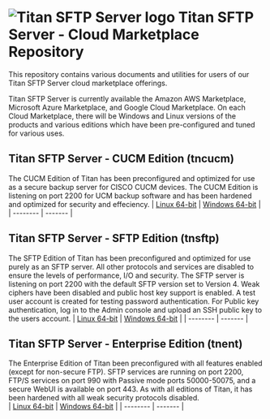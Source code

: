 # <img src="https://srtcdnstorage.blob.core.windows.net/software/nextgen/titansftp/titansftp48.png" alt="Titan SFTP Server logo"> Titan SFTP Server - Cloud Marketplace Repository</img>

This repository contains various documents and utilities for users of our Titan SFTP Server cloud marketplace offerings. 

Titan SFTP Server is currently available the Amazon AWS Marketplace, Microsoft Azure Marketplace, and Google Cloud Marketplace. On
each Cloud Marketplace, there will be Windows and Linux versions of the products and various editions which have been pre-configured
and tuned for various uses.

## Titan SFTP Server - CUCM Edition (tncucm)

The CUCM Edition of Titan has been preconfigured and optimized for use as a secure backup server for CISCO CUCM devices. The CUCM
Edition is listening on port 2200 for UCM backup software and has been hardened and optimized for security and effeciency.
| [Linux 64-bit](https://github.com/southrivertech/titanftp.pub/tree/main/cloud-marketplace/linux-x64/tncucm) | [Windows 64-bit](https://github.com/southrivertech/titanftp.pub/tree/main/cloud-marketplace/win-x64/tncucm) |
| -------- | ------- |



## Titan SFTP Server - SFTP Edition (tnsftp)

The SFTP Edition of Titan has been preconfigured and optimized for use purely as an SFTP server. All other protocols and services are 
disabled to ensure the levels of performance, I/O and security. The SFTP server is listening on port 2200 with the default SFTP
version set to Version 4. Weak ciphers have been disabled and public host key support is enabled. A test user account is created
for testing password authentication. For Public key authentication, log in to the Admin console and upload an SSH public key to the
users account.
| [Linux 64-bit](https://github.com/southrivertech/titanftp.pub/tree/main/cloud-marketplace/linux-x64/tnsftp) | [Windows 64-bit](https://github.com/southrivertech/titanftp.pub/tree/main/cloud-marketplace/win-x64/tnsftp) |
| -------- | ------- |



## Titan SFTP Server - Enterprise Edition (tnent)

The Enterprise Edition of Titan been preconfigured with all features enabled (except for non-secure FTP). SFTP services are running
on port 2200, FTP/S services on port 990 with Passive mode ports 50000-50075, and a secure WebUI is available on port 443. As with
all editions of Titan, it has been hardened with all weak security protocols disabled.<br />
| [Linux 64-bit](https://github.com/southrivertech/titanftp.pub/tree/main/cloud-marketplace/linux-x64/tnent) | [Windows 64-bit](https://github.com/southrivertech/titanftp.pub/tree/main/cloud-marketplace/win-x64/tnent) |
| -------- | ------- |


